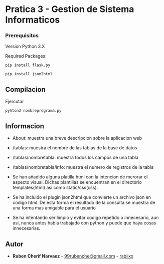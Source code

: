 # Pratica 3 - Gestion de Sistema Informaticos

### Prerequisitos

Version Python 3.X

Required Packages: 

```
pip install flask.py
```
```
pip install json2html 
```

## Compilacion

Ejercutar
```
pyhton3 nombreprograma.py
```

## Informacion

* About: muestra una breve descripcion sobre la aplicacion web
* /tablas: muestra el nombre de las tablas de la base de datos
* /tablas/nombretabla: muestra todos los campos de una tabla
* /tablas/nombretabla/info: muestra el numero de registros de la tabla

* Se han añadido alguna platilla html con la intencion de merorar el aspecto visual. Dichas plantillas se encuentran en el directorio templates(html) asi como static/css(css).

* Se ha incluido el plugin json2html que convierte un archivo json en codigo html. De esta forma el resultado de la consulta se muestra de una forma mas amigable para el usuario

* Se ha intentando ser limpio y evitar codigo repetido o innecesario, aun asi, nunca antes habia trabajado con python y puede que haya cosas innecesarias.



## Autor

* **Ruben Cherif Narvaez** - 99rubenche@gmail.com - [rabiixx](https://github.com/rabiixx)
